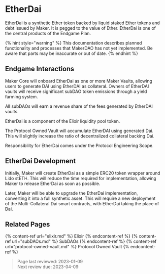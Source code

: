 # EtherDai

EtherDai is a synthetic Ether token backed by liquid staked Ether tokens and debt issued by Maker. It is pegged to the value of Ether. EtherDai is one of the central products of the Endgame Plan. 

{% hint style="warning" %}
This documentation describes planned functionality and processes that MakerDAO has not yet implemented. Be aware that parts may be inaccurate or out of date.
{% endhint %}

## Endgame Interactions

Maker Core will onboard EtherDai as one or more Maker Vaults, allowing users to generate DAI using EtherDAI as collateral. Owners of EtherDAI vaults will receive significant subDAO token emissions through a yield farming system.

All subDAOs will earn a revenue share of the fees generated by EtherDAI vaults.

EtherDai is a component of the Elixir liquidity pool token.

The Protocol Owned Vault will accumulate EtherDAI using generated Dai. This will slightly increase the ratio of decentralized collateral backing Dai.

Responsibility for EtherDai comes under the Protocol Engineering Scope.

## EtherDai Development

Initially, Maker will create EtherDai as a simple ERC20 token wrapper around Lido stETH. This will reduce the time required for implementation, allowing Maker to release EtherDai as soon as possible.

Later, Maker will be able to upgrade the EtherDai implementation, converting it into a full synthetic asset. This will require a new deployment of the Multi-Collateral Dai smart contracts, with EtherDai taking the place of Dai.

## Related Pages
{% content-ref url="elixir.md" %} Elixir {% endcontent-ref %}
{% content-ref url="subDAOs.md" %} SubDAOs {% endcontent-ref %}
{% content-ref url="protocol-owned-vault.md" %} Protocol Owned Vault {% endcontent-ref %}

>Page last reviewed: 2023-01-09    
>Next review due: 2023-04-09    